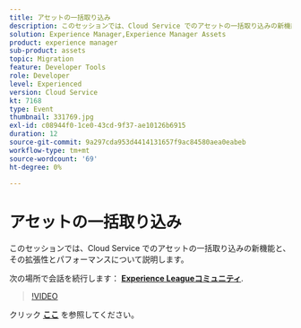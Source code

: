 ```yaml
---
title: アセットの一括取り込み
description: このセッションでは、Cloud Service でのアセットの一括取り込みの新機能と、そのスケーラビリティとパフォーマンスについて紹介します。 このセッションは、Adobe Developers Live Content イベントの一部として配信されました。
solution: Experience Manager,Experience Manager Assets
product: experience manager
sub-product: assets
topic: Migration
feature: Developer Tools
role: Developer
level: Experienced
version: Cloud Service
kt: 7168
type: Event
thumbnail: 331769.jpg
exl-id: c08944f0-1ce0-43cd-9f37-ae10126b6915
duration: 12
source-git-commit: 9a297cda953d4414131657f9ac84580aea0eabeb
workflow-type: tm+mt
source-wordcount: '69'
ht-degree: 0%

---
```


# アセットの一括取り込み

このセッションでは、Cloud Service でのアセットの一括取り込みの新機能と、その拡張性とパフォーマンスについて説明します。

次の場所で会話を続行します： **[Experience Leagueコミュニティ](https://adobe.ly/36Yd3v6)**.

>[!VIDEO](https://video.tv.adobe.com/v/331769/?quality=12&learn=on&hidetitle=true)

クリック **[ここ](/help/adobe-developers-live/assets/asset-bulk-ingestion.pdf)** を参照してください。
